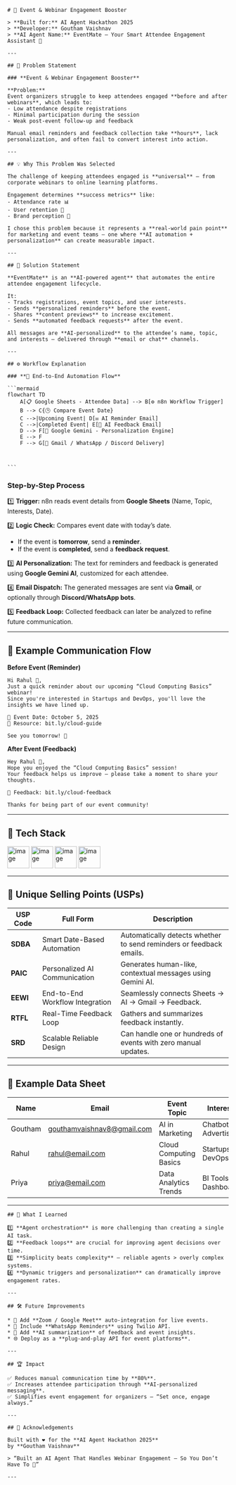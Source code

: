 ````
# 🚀 Event & Webinar Engagement Booster

> **Built for:** AI Agent Hackathon 2025  
> **Developer:** Goutham Vaishnav  
> **AI Agent Name:** EventMate — Your Smart Attendee Engagement Assistant 🤖  

---

## 🎯 Problem Statement

### **Event & Webinar Engagement Booster**

**Problem:**  
Event organizers struggle to keep attendees engaged **before and after webinars**, which leads to:
- Low attendance despite registrations  
- Minimal participation during the session  
- Weak post-event follow-up and feedback  

Manual email reminders and feedback collection take **hours**, lack personalization, and often fail to convert interest into action.

---

## 💡 Why This Problem Was Selected

The challenge of keeping attendees engaged is **universal** — from corporate webinars to online learning platforms.  

Engagement determines **success metrics** like:
- Attendance rate 📊  
- User retention 🔁  
- Brand perception 💬  

I chose this problem because it represents a **real-world pain point** for marketing and event teams — one where **AI automation + personalization** can create measurable impact.

---

## 💭 Solution Statement

**EventMate** is an **AI-powered agent** that automates the entire attendee engagement lifecycle.

It:
- Tracks registrations, event topics, and user interests.  
- Sends **personalized reminders** before the event.  
- Shares **content previews** to increase excitement.  
- Sends **automated feedback requests** after the event.  

All messages are **AI-personalized** to the attendee’s name, topic, and interests — delivered through **email or chat** channels.

---

## ⚙️ Workflow Explanation

### **🔁 End-to-End Automation Flow**

```mermaid
flowchart TD
    A[📋 Google Sheets - Attendee Data] --> B[⚙️ n8n Workflow Trigger]
    B --> C{🕒 Compare Event Date}
    C -->|Upcoming Event| D[✉️ AI Reminder Email]
    C -->|Completed Event| E[📨 AI Feedback Email]
    D --> F[🤖 Google Gemini - Personalization Engine]
    E --> F
    F --> G[📧 Gmail / WhatsApp / Discord Delivery]



```
````
### **Step-by-Step Process**

1️⃣ **Trigger:**
n8n reads event details from **Google Sheets** (Name, Topic, Interests, Date).

2️⃣ **Logic Check:**
Compares event date with today’s date.

* If the event is **tomorrow**, send a **reminder**.
* If the event is **completed**, send a **feedback request**.

3️⃣ **AI Personalization:**
The text for reminders and feedback is generated using **Google Gemini AI**, customized for each attendee.

4️⃣ **Email Dispatch:**
The generated messages are sent via **Gmail**, or optionally through **Discord/WhatsApp bots**.

5️⃣ **Feedback Loop:**
Collected feedback can later be analyzed to refine future communication.

---

## 🧠 Example Communication Flow

**Before Event (Reminder)**

```
Hi Rahul 👋,
Just a quick reminder about our upcoming “Cloud Computing Basics” webinar!  
Since you're interested in Startups and DevOps, you'll love the insights we have lined up.

📅 Event Date: October 5, 2025  
🔗 Resource: bit.ly/cloud-guide  

See you tomorrow! 🚀
```

**After Event (Feedback)**

```
Hey Rahul 👋,
Hope you enjoyed the “Cloud Computing Basics” session!  
Your feedback helps us improve — please take a moment to share your thoughts.

📝 Feedback: bit.ly/cloud-feedback  

Thanks for being part of our event community!
```

---

## 🧩 Tech Stack

<img width="50" height="50" alt="image" src="https://github.com/user-attachments/assets/70922358-3f84-4be1-9ee8-e9903c8e20ba" />

<img width="50" height="50" alt="image" src="https://github.com/user-attachments/assets/a332f22d-6032-4d79-b83b-c534a5528d59" />

<img width="50" height="50" alt="image" src="https://github.com/user-attachments/assets/d01b89c9-b885-4633-8391-bc54ed1fc395" />

<img width="50" height="50" alt="image" src="https://github.com/user-attachments/assets/a909e6eb-bdcc-4eb9-80fe-3a7bb1545b79" />


---

## 💎 Unique Selling Points (USPs)

| USP Code | Full Form                       | Description                                                         |
| -------- | ------------------------------- | ------------------------------------------------------------------- |
| **SDBA** | Smart Date-Based Automation     | Automatically detects whether to send reminders or feedback emails. |
| **PAIC** | Personalized AI Communication   | Generates human-like, contextual messages using Gemini AI.          |
| **EEWI** | End-to-End Workflow Integration | Seamlessly connects Sheets → AI → Gmail → Feedback.                 |
| **RTFL** | Real-Time Feedback Loop         | Gathers and summarizes feedback instantly.                          |
| **SRD**  | Scalable Reliable Design        | Can handle one or hundreds of events with zero manual updates.      |

---

## 🧩 Example Data Sheet

| Name    | Email                                                           | Event Topic            | Interests             | Event Date | Resource Link       | Feedback Link         |
| ------- | --------------------------------------------------------------- | ---------------------- | --------------------- | ---------- | ------------------- | --------------------- |
| Goutham | [gouthamvaishnav8@gmail.com](mailto:gouthamvaishnav8@gmail.com) | AI in Marketing        | Chatbots, Advertising | 2025-10-03 | bit.ly/ai-resources | bit.ly/ai-feedback    |
| Rahul   | [rahul@email.com](mailto:rahul@email.com)                       | Cloud Computing Basics | Startups, DevOps      | 2025-10-05 | bit.ly/cloud-guide  | bit.ly/cloud-feedback |
| Priya   | [priya@email.com](mailto:priya@email.com)                       | Data Analytics Trends  | BI Tools, Dashboards  | 2025-10-12 | bit.ly/da-trends    | bit.ly/da-feedback    |

---
```
## 🧰 What I Learned

1️⃣ **Agent orchestration** is more challenging than creating a single AI task.
2️⃣ **Feedback loops** are crucial for improving agent decisions over time.
3️⃣ **Simplicity beats complexity** — reliable agents > overly complex systems.
4️⃣ **Dynamic triggers and personalization** can dramatically improve engagement rates.

---

## 🛠️ Future Improvements

* 🔗 Add **Zoom / Google Meet** auto-integration for live events.
* 💬 Include **WhatsApp Reminders** using Twilio API.
* 🧾 Add **AI summarization** of feedback and event insights.
* 🌐 Deploy as a **plug-and-play API for event platforms**.

---

## 🏆 Impact

✅ Reduces manual communication time by **80%**.
✅ Increases attendee participation through **AI-personalized messaging**.
✅ Simplifies event engagement for organizers — “Set once, engage always.”

---

## 🙌 Acknowledgements

Built with ❤️ for the **AI Agent Hackathon 2025**
by **Goutham Vaishnav**

> “Built an AI Agent That Handles Webinar Engagement — So You Don’t Have To 🎯”

---

```

